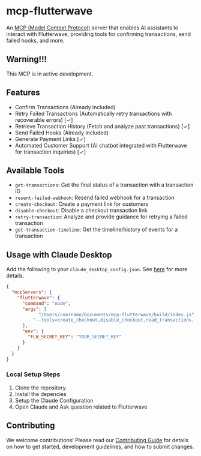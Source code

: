 # mcp-flutterwave
An [MCP (Model Context Protocol)](https://modelcontextprotocol.io) server that enables AI assistants to interact with Flutterwave, providing tools for confirming transactions, send failed hooks, and more.

## Warning!!!
This MCP is in active development.

## Features

- Confirm Transactions (Already included)
- Retry Failed Transactions (Automatically retry transactions with recoverable errors) [✓]
- Retrieve Transaction History (Fetch and analyze past transactions) [✓]
- Send Failed Hooks (Already included)
- Generate Payment Links [✓]
- Automated Customer Support (AI chatbot integrated with Flutterwave for transaction inquiries) [✓]

## Available Tools

- `get-transactions`: Get the final status of a transaction with a transaction ID
- `resent-failed-webhook`: Resend failed webhook for a transaction
- `create-checkout`: Create a payment link for customers
- `disable-checkout`: Disable a checkout transaction link
- `retry-transaction`: Analyze and provide guidance for retrying a failed transaction
- `get-transaction-timeline`: Get the timeline/history of events for a transaction

## Usage with Claude Desktop
Add the following to your `claude_desktop_config.json`. See [here](https://modelcontextprotocol.io/quickstart/user) for more details.

```json
{
  "mcpServers": {
    "flutterwave": {
      "command": "node",
      "args": [
	        "/Users/username/Documents/mcp-flutterwave/build/index.js",
          "--tools=create_checkout,disable_checkout,read_transactions, read_transaction, resend_transaction_webhook"
      ],
      "env": {
        "FLW_SECRET_KEY": "YOUR_SECRET_KEY"
      }
    }
  }
}
```

### Local Setup Steps

1. Clone the repository.
2. Install the depencies
3. Setup the Claude Configuration
4. Open Claude and Ask question related to Flutterwave

## Contributing

We welcome contributions! Please read our [Contributing Guide](./CONTRIBUTING.md) for details on how to get started, development guidelines, and how to submit changes.

